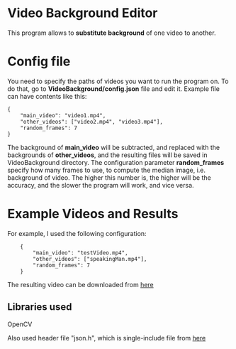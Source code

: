 # Video Background Editor

This program allows to **substitute background** of one video
to another.

# Config file
You need to specify the paths of videos you want to run the program on. To do that, go to **VideoBackground/config.json** file and edit it.
Example file can have contents like this:

    {
    	"main_video": "video1.mp4",
    	"other_videos": ["video2.mp4", "video3.mp4"],
    	"random_frames": 7
    }

The background of **main_video** will be subtracted, and replaced with the backgrounds of **other_videos**, and the resulting files will be saved in VideoBackground directory.
The configuration parameter **random_frames** specify how many frames to use, to compute the median image, i.e. background of video. The higher this number is, the higher will be the accuracy, and the slower the program will work, and vice versa.

# Example Videos and Results

For example, I used the following configuration:

        {
        	"main_video": "testVideo.mp4",
        	"other_videos": ["speakingMan.mp4"],
        	"random_frames": 7
        }

The resulting video can be downloaded from [here](https://www.dropbox.com/s/l0r3bt42y66l10d/outcpp.avi?dl=0)

## Libraries used

OpenCV

Also used header file "json.h", which is single-include file from [here](https://github.com/nlohmann/json)
